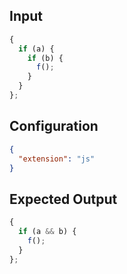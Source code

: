 
## Input
```javascript input
{
  if (a) {
    if (b) {
      f();
    }
  }
};
```

## Configuration
```json configuration
{
  "extension": "js"
}
```

## Expected Output
```javascript expected output
{
  if (a && b) {
    f();
  }
};
```
